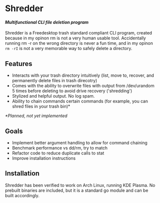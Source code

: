 # Shredder
#### _Multifunctional CLI file deletion program_

Shredder is a Freedesktop trash standard compliant CLI program, created because in my opinon rm is not a very human usable tool. Accidentally running rm -r on the wrong directory is never a fun time, and in my opinon `rm -rI` is not a very memorable way to safely delete a directory. 

## Features
- Interacts with your trash directory intuitively (list, move to, recover, and permanently delete files in trash direcotry)
- Comes with the ability to overwrite files with output from /dev/urandom 5 times before deleting to avoid drive recovery ('shredding')
- Stylized and helpful output. No log spam.
- Ability to chain commands certain commands (for example, you can shred files in your trash bin)*

_*Planned, not yet implemented_

## Goals 
- Implement better argument handling to allow for command chaining 
- Benchmark performance vs dd/rm, try to match 
- Refactor code to reduce duplicate calls to stat
- Improve installation instructions

## Installation

Shredder has been verified to work on Arch Linux, running KDE Plasma. No prebuilt binaries are included, but it is a standard go module and can be built accordingly.




